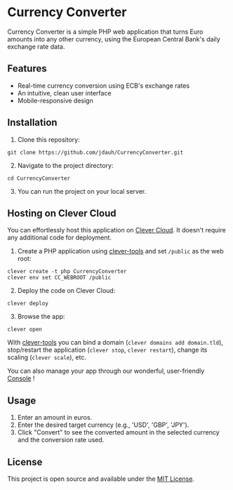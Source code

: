 # Currency Converter

Currency Converter is a simple PHP web application that turns Euro amounts into any other currency, using the European Central Bank's daily exchange rate data.

## Features

- Real-time currency conversion using ECB's exchange rates
- An intuitive, clean user interface
- Mobile-responsive design

## Installation

1. Clone this repository:

```git clone https://github.com/jdauh/CurrencyConverter.git```

2. Navigate to the project directory:

```cd CurrencyConverter```

3. You can run the project on your local server.

## Hosting on Clever Cloud

You can effortlessly host this application on [Clever Cloud](https://www.clever-cloud.com).  It doesn't require any additional code for deployment.

1. Create a PHP application using [clever-tools](https://github.com/CleverCloud/clever-tools) and set `/public` as the web root:

```
clever create -t php CurrencyConverter
clever env set CC_WEBROOT /public
```

2. Deploy the code on Clever Cloud: 

```clever deploy```

3. Browse the app:

```clever open```

With [clever-tools](https://github.com/CleverCloud/clever-tools) you can bind a domain (`clever domains add domain.tld`), stop/restart the application (`clever stop`, `clever restart`), change its scaling (`clever scale`), etc. 

You can also manage your app through our wonderful, user-friendly [Console](https://console.clever-cloud.com) !

## Usage

1. Enter an amount in euros.
2. Enter the desired target currency (e.g., 'USD', 'GBP', 'JPY').
3. Click "Convert" to see the converted amount in the selected currency and the conversion rate used.

## License

This project is open source and available under the [MIT License](LICENSE).
